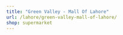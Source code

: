 ```yaml
---
title: "Green Valley - Mall Of Lahore"
url: /lahore/green-valley-mall-of-lahore/
shop: supermarket
---
```

